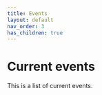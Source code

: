 ```yaml
---
title: Events
layout: default
nav_order: 3
has_children: true
---
```


# Current events

This is a list of current events. 
